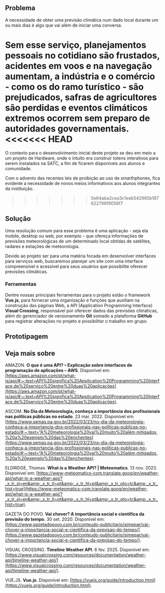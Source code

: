 ## Problema
A necessidade de obter uma previsão climática num dado local durante um ou mais dias é algo que vai além de iniciar uma conversa. 

Sem esse serviço, planejamentos pessoais no cotidiano são frustados, acidentes em voos e na navegação aumentam, a indústria e o comércio - como os do ramo turístico - são prejudicados, safras de agricultores são perdidas e eventos climáticos extremos ocorrem sem preparo de autoridades governamentais.
<<<<<<< HEAD
=======

O contexto para o desenvolvimento inicial deste projeto se deu em meio a um projeto de Hardware, onde o intuito era construir totens interativos para serem instalados na SATC, a fim de ficarem disponíveis aos alunos e comunidade.

Com o advento das recentes leis de proibição ao uso de smarthphones, fica evidente a necessidade de novos meios informativos aos alunos integrantes da instituição.

>>>>>>> 0e64aba2cea3c1eeb542965b187622796f9056f7
## Solução
Uma resolução comum para esse problema é uma aplicação - seja ela mobile, desktop ou web, por exemplo - que ofereça informações de previsões meteorológicas de um determinado local obtidas de satélites, radares e estações de meteorologia.

Devido ao projeto ser para uma matéria focada em desenvolver interfaces para serviços web, buscaremos planejar um site com uma interface compreensível e acessível para seus usuários que possibilite oferecer previsões climáticas.
<!--
Adicionar um parágrafo com funcionalidades do sistema me parece bom
-->
### Ferramentas
Dentre nossas principais ferramentas para o projeto estão o framework **Vue.js**, para fornecer uma organização e funções que auxiliam na construção das páginas Web, a API (Application Programming Interface) **Visual Crossing**, responsável por oferecer dados das previsões climáticas, além do gerenciador de versionamento **Git** somado a plataforma **GitHub** para registrar alterações no projeto e possibilitar o trabalho em grupo.
## Prototipagem
<!--
É necessário alterar levemente o protótipo atual para a apresentação. Preciso o quanto antes aperfeiçoar a interface
-->
## Veja mais sobre

AMAZON. **O que é uma API? – Explicação sobre interfaces de programação de aplicações – AWS**. Disponível em: [https://aws.amazon.com/pt/what-is/api/#:~:text=API%20significa%20Application%20Programming%20Interface,de%20serviço%20entre%20duas%20aplicações](https://aws.amazon.com/pt/what-is/api/#:~:text=API%20significa%20Application%20Programming%20Interface,de%20serviço%20entre%20duas%20aplicações).

ASCOM. **No Dia da Meteorologia, conheça a importância dos profissionais nas políticas públicas no estado**. 23 mar. 2022. Disponível em: [https://www.semas.pa.gov.br/2022/03/23/no-dia-da-meteorologia-conheca-a-importancia-dos-profissionais-nas-politicas-publicas-no-estado/#:~:text=“A%20meteorologia%20vai%20muito%20além,mitigados,%20a%20exemplo%20das%20enchentes](https://www.semas.pa.gov.br/2022/03/23/no-dia-da-meteorologia-conheca-a-importancia-dos-profissionais-nas-politicas-publicas-no-estado/#:~:text=“A%20meteorologia%20vai%20muito%20além,mitigados,%20a%20exemplo%20das%20enchentes).

ELDRIDGE, Thomas. **What is a Weather API? | Meteomatics**. 13 nov. 2023. Disponível em: [https://www-meteomatics-com.translate.goog/en/weather-api/what-is-a-weather-api/?_x_tr_sl=en&amp;_x_tr_tl=pt&amp;_x_tr_hl=pt&amp;_x_tr_pto=tc&amp;_x_tr_hist=true](https://www-meteomatics-com.translate.goog/en/weather-api/what-is-a-weather-api/?_x_tr_sl=en&amp;_x_tr_tl=pt&amp;_x_tr_hl=pt&amp;_x_tr_pto=tc&amp;_x_tr_hist=true).

GAZETA DO POVO. **Vai chover? A importância social e científica da previsão do tempo**. 30 set. 2020. Disponível em: [https://www.gazetadopovo.com.br/conteudo-publicitario/simepar/vai-chover-a-importancia-social-e-cientifica-da-previsao-do-tempo/](https://www.gazetadopovo.com.br/conteudo-publicitario/simepar/vai-chover-a-importancia-social-e-cientifica-da-previsao-do-tempo/).

VISUAL CROSSING. **Timeline Weather API**. 6 fev. 2025. Disponível em: [https://www.visualcrossing.com/resources/documentation/weather-api/timeline-weather-api/](https://www.visualcrossing.com/resources/documentation/weather-api/timeline-weather-api/).

VUE.JS. **Vue.js**. Disponível em: [https://vuejs.org/guide/introduction.html](https://vuejs.org/guide/introduction.html).
